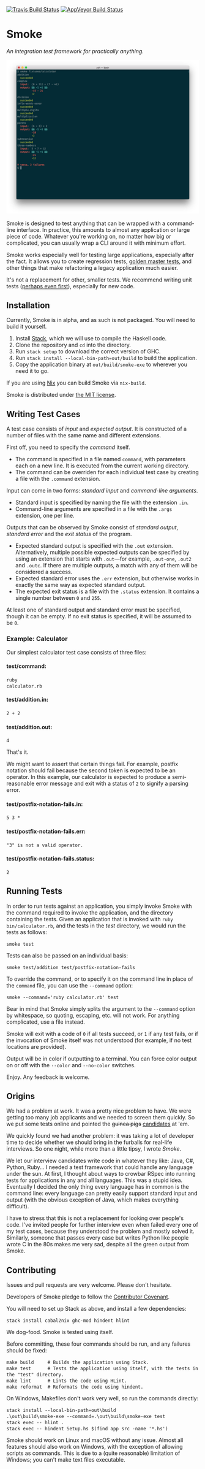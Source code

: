 [![Travis Build Status](https://travis-ci.org/SamirTalwar/Smoke.svg?branch=master)](https://travis-ci.org/SamirTalwar/Smoke) [![AppVeyor Build Status](https://ci.appveyor.com/api/projects/status/9m04ffr3h65cviht?svg=true)](https://ci.appveyor.com/project/SamirTalwar/smoke)

# Smoke

_An integration test framework for practically anything._

![Smoke output](./screenshot.png)

Smoke is designed to test anything that can be wrapped with a command-line interface. In practice, this amounts to almost any application or large piece of code. Whatever you're working on, no matter how big or complicated, you can usually wrap a CLI around it with minimum effort.

Smoke works especially well for testing large applications, especially after the fact. It allows you to create regression tests, [golden master tests][testing legacy code with golden master], and other things that make refactoring a legacy application much easier.

It's not a replacement for other, smaller tests. We recommend writing unit tests ([perhaps even first][test-driven development]), especially for new code.

[testing legacy code with golden master]: https://craftedsw.blogspot.co.uk/2012/11/testing-legacy-code-with-golden-master.html
[test-driven development]: https://en.wikipedia.org/wiki/Test-driven_development

## Installation

Currently, Smoke is in alpha, and as such is not packaged. You will need to build it yourself.

1.  Install [Stack][], which we will use to compile the Haskell code.
2.  Clone the repository and `cd` into the directory.
3.  Run `stack setup` to download the correct version of GHC.
4.  Run `stack install --local-bin-path=out/build` to build the application.
5.  Copy the application binary at `out/build/smoke-exe` to wherever you need it to go.

If you are using [Nix][] you can build Smoke via `nix-build`.

Smoke is distributed under [the MIT license][mit license].

[stack]: https://docs.haskellstack.org/en/stable/README/
[nix]: https://nixos.org/nix
[mit license]: http://samirtalwar.mit-license.org/

## Writing Test Cases

A test case consists of _input_ and _expected output_. It is constructed of a number of files with the same name and different extensions.

First off, you need to specify the _command_ itself.

- The command is specified in a file named `command`, with parameters each on a new line. It is executed from the current working directory.
- The command can be overriden for each individual test case by creating a file with the `.command` extension.

Input can come in two forms: _standard input_ and _command-line arguments_.

- Standard input is specified by naming the file with the extension `.in`.
- Command-line arguments are specified in a file with the `.args` extension, one per line.

Outputs that can be observed by Smoke consist of _standard output_, _standard error_ and the _exit status_ of the program.

- Expected standard output is specified with the `.out` extension. Alternatively, multiple possible expected outputs can be specified by using an extension that starts with `.out`—for example, `.out-one`, `.out2` and `.outc`. If there are multiple outputs, a match with any of them will be considered a success.
- Expected standard error uses the `.err` extension, but otherwise works in exactly the same way as expected standard output.
- The expected exit status is a file with the `.status` extension. It contains a single number between `0` and `255`.

At least one of standard output and standard error must be specified, though it can be empty. If no exit status is specified, it will be assumed to be `0`.

### Example: Calculator

Our simplest calculator test case consists of three files:

#### test/command:

    ruby
    calculator.rb

#### test/addition.in:

    2 + 2

#### test/addition.out:

    4

That's it.

We might want to assert that certain things fail. For example, postfix notation should fail because the second token is expected to be an operator. In this example, our calculator is expected to produce a semi-reasonable error message and exit with a status of `2` to signify a parsing error.

#### test/postfix-notation-fails.in:

    5 3 *

#### test/postfix-notation-fails.err:

    "3" is not a valid operator.

#### test/postfix-notation-fails.status:

    2

## Running Tests

In order to run tests against an application, you simply invoke Smoke with the command required to invoke the application, and the directory containing the tests. Given an application that is invoked with `ruby bin/calculator.rb`, and the tests in the _test_ directory, we would run the tests as follows:

    smoke test

Tests can also be passed on an individual basis:

    smoke test/addition test/postfix-notation-fails

To override the command, or to specify it on the command line in place of the `command` file, you can use the `--command` option:

    smoke --command='ruby calculator.rb' test

Bear in mind that Smoke simply splits the argument to the `--command` option by whitespace, so quoting, escaping, etc. will not work. For anything complicated, use a file instead.

Smoke will exit with a code of `0` if all tests succeed, or `1` if any test fails, or if the invocation of Smoke itself was not understood (for example, if no test locations are provided).

Output will be in color if outputting to a terminal. You can force color output on or off with the `--color` and `--no-color` switches.

Enjoy. Any feedback is welcome.

## Origins

We had a problem at work. It was a pretty nice problem to have. We were getting too many job applicants and we needed to screen them quickly. So we put some tests online and pointed the <del>guinea pigs</del> <ins>candidates</ins> at 'em.

We quickly found we had another problem: it was taking a lot of developer time to decide whether we should bring in the furballs for real-life interviews. So one night, while more than a little tipsy, I wrote _Smoke_.

We let our interview candidates write code in whatever they like: Java, C#, Python, Ruby… I needed a test framework that could handle any language under the sun. At first, I thought about ways to crowbar RSpec into running tests for applications in any and all languages. This was a stupid idea. Eventually I decided the only thing every language has in common is the command line: every language can pretty easily support standard input and output (with the obvious exception of Java, which makes everything difficult).

I have to stress that this is not a replacement for looking over people's code. I've invited people for further interview even when failed every one of my test cases, because they understood the problem and mostly solved it. Similarly, someone that passes every case but writes Python like people wrote C in the 80s makes me very sad, despite all the green output from Smoke.

## Contributing

Issues and pull requests are very welcome. Please don't hesitate.

Developers of Smoke pledge to follow the [Contributor Covenant][].

You will need to set up Stack as above, and install a few dependencies:

    stack install cabal2nix ghc-mod hindent hlint

We dog-food. Smoke is tested using itself.

Before committing, these four commands should be run, and any failures should be fixed:

    make build     # Builds the application using Stack.
    make test      # Tests the application using itself, with the tests in the "test" directory.
    make lint      # Lints the code using HLint.
    make reformat  # Reformats the code using hindent.

On Windows, Makefiles don't work very well, so run the commands directly:

    stack install --local-bin-path=out\build
    .\out\build\smoke-exe --command=.\out\build\smoke-exe test
    stack exec -- hlint .
    stack exec -- hindent Setup.hs $(find app src -name '*.hs')

Smoke should work on Linux and macOS without any issue. Almost all features should also work on Windows, with the exception of allowing scripts as commands. This is due to a (quite reasonable) limitation of Windows; you can't make text files executable.

[contributor covenant]: http://contributor-covenant.org/version/1/4/
